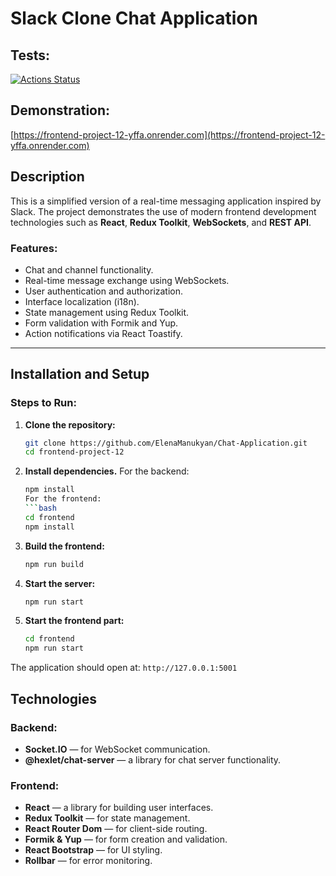 # Slack Clone Chat Application

## Tests:
[![Actions Status](https://github.com/ElenaManukyan/frontend-project-12/actions/workflows/hexlet-check.yml/badge.svg)](https://github.com/ElenaManukyan/frontend-project-12/actions)

## Demonstration:
[https://frontend-project-12-yffa.onrender.com](https://frontend-project-12-yffa.onrender.com)

## Description
This is a simplified version of a real-time messaging application inspired by Slack. The project demonstrates the use of modern frontend development technologies such as **React**, **Redux Toolkit**, **WebSockets**, and **REST API**.  

### Features:
- Chat and channel functionality.
- Real-time message exchange using WebSockets.
- User authentication and authorization.
- Interface localization (i18n).
- State management using Redux Toolkit.
- Form validation with Formik and Yup.
- Action notifications via React Toastify.

---

## Installation and Setup

### Steps to Run:
1. **Clone the repository:**
   ```bash
   git clone https://github.com/ElenaManukyan/Chat-Application.git
   cd frontend-project-12

2. **Install dependencies.** For the backend:
   ```bash
   npm install
   For the frontend:
   ```bash
   cd frontend
   npm install
3. **Build the frontend:**
   ```bash
   npm run build
4. **Start the server:**
   ```bash
   npm run start
5. **Start the frontend part:**
   ```bash
   cd frontend
   npm run start

The application should open at: ```http://127.0.0.1:5001```

## Technologies

### Backend:
* **Socket.IO** — for WebSocket communication.
* **@hexlet/chat-server** — a library for chat server functionality.

### Frontend:
* **React** — a library for building user interfaces.
* **Redux Toolkit** — for state management.
* **React Router Dom** — for client-side routing.
* **Formik & Yup** — for form creation and validation.
* **React Bootstrap** — for UI styling.
* **Rollbar** — for error monitoring.
